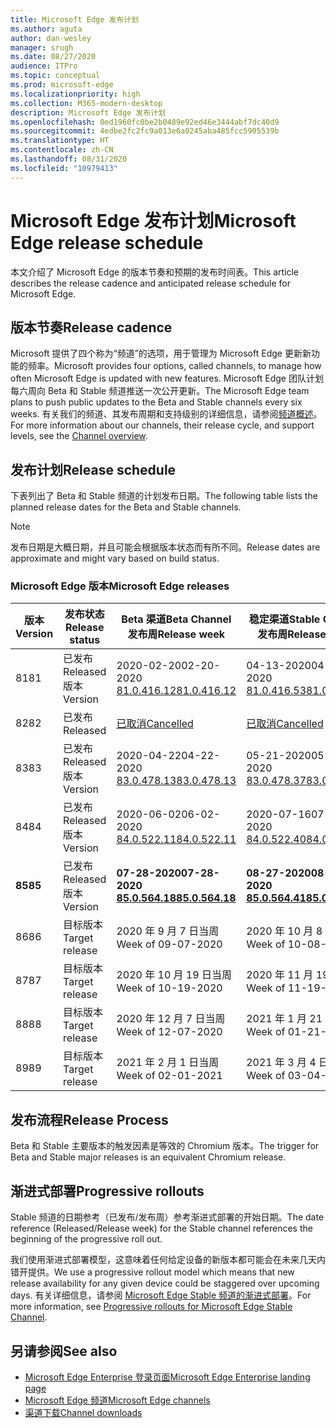 ```yaml
---
title: Microsoft Edge 发布计划
ms.author: aguta
author: dan-wesley
manager: srugh
ms.date: 08/27/2020
audience: ITPro
ms.topic: conceptual
ms.prod: microsoft-edge
ms.localizationpriority: high
ms.collection: M365-modern-desktop
description: Microsoft Edge 发布计划
ms.openlocfilehash: 0ed1960fc0be2b0489e92ed46e3444abf7dc40d9
ms.sourcegitcommit: 4edbe2fc2fc9a013e6a0245aba485fcc5905539b
ms.translationtype: HT
ms.contentlocale: zh-CN
ms.lasthandoff: 08/31/2020
ms.locfileid: "10979413"
---
```

# <span data-ttu-id="d2434-103">Microsoft Edge 发布计划</span><span class="sxs-lookup"><span data-stu-id="d2434-103">Microsoft Edge release schedule</span></span>

<span data-ttu-id="d2434-104">本文介绍了 Microsoft Edge 的版本节奏和预期的发布时间表。</span><span class="sxs-lookup"><span data-stu-id="d2434-104">This article describes the release cadence and anticipated release schedule for Microsoft Edge.</span></span>

## <span data-ttu-id="d2434-105">版本节奏</span><span class="sxs-lookup"><span data-stu-id="d2434-105">Release cadence</span></span>

<span data-ttu-id="d2434-106">Microsoft 提供了四个称为“频道”的选项，用于管理为 Microsoft Edge 更新新功能的频率。</span><span class="sxs-lookup"><span data-stu-id="d2434-106">Microsoft provides four options, called channels, to manage how often Microsoft Edge is updated with new features.</span></span> <span data-ttu-id="d2434-107">Microsoft Edge 团队计划每六周向 Beta 和 Stable 频道推送一次公开更新。</span><span class="sxs-lookup"><span data-stu-id="d2434-107">The Microsoft Edge team plans to push public updates to the Beta and Stable channels every six weeks.</span></span> <span data-ttu-id="d2434-108">有关我们的频道、其发布周期和支持级别的详细信息，请参阅[频道概述](https://docs.microsoft.com/DeployEdge/microsoft-edge-channels#channel-overview)。</span><span class="sxs-lookup"><span data-stu-id="d2434-108">For more information about our channels, their release cycle, and support levels, see the [Channel overview](https://docs.microsoft.com/DeployEdge/microsoft-edge-channels#channel-overview).</span></span>

## <span data-ttu-id="d2434-109">发布计划</span><span class="sxs-lookup"><span data-stu-id="d2434-109">Release schedule</span></span>

<span data-ttu-id="d2434-110">下表列出了 Beta 和 Stable 频道的计划发布日期。</span><span class="sxs-lookup"><span data-stu-id="d2434-110">The following table lists the planned release dates for the Beta and Stable channels.</span></span>

> [!NOTE]
> <span data-ttu-id="d2434-111">发布日期是大概日期，并且可能会根据版本状态而有所不同。</span><span class="sxs-lookup"><span data-stu-id="d2434-111">Release dates are approximate and might vary based on build status.</span></span>

### <span data-ttu-id="d2434-112">Microsoft Edge 版本</span><span class="sxs-lookup"><span data-stu-id="d2434-112">Microsoft Edge releases</span></span>

| <span data-ttu-id="d2434-113">版本</span><span class="sxs-lookup"><span data-stu-id="d2434-113">Version</span></span> | <span data-ttu-id="d2434-114">发布状态</span><span class="sxs-lookup"><span data-stu-id="d2434-114">Release status</span></span> | <span data-ttu-id="d2434-115">Beta 渠道</span><span class="sxs-lookup"><span data-stu-id="d2434-115">Beta Channel</span></span><br><span data-ttu-id="d2434-116">发布周</span><span class="sxs-lookup"><span data-stu-id="d2434-116">Release week</span></span> | <span data-ttu-id="d2434-117">稳定渠道</span><span class="sxs-lookup"><span data-stu-id="d2434-117">Stable Channel</span></span><br><span data-ttu-id="d2434-118">发布周</span><span class="sxs-lookup"><span data-stu-id="d2434-118">Release week</span></span> |
|---------|-----|------|--------|
| <span data-ttu-id="d2434-119">81</span><span class="sxs-lookup"><span data-stu-id="d2434-119">81</span></span> | <span data-ttu-id="d2434-120">已发布</span><span class="sxs-lookup"><span data-stu-id="d2434-120">Released</span></span><br><span data-ttu-id="d2434-121">版本</span><span class="sxs-lookup"><span data-stu-id="d2434-121">Version</span></span> | <span data-ttu-id="d2434-122">2020-02-20</span><span class="sxs-lookup"><span data-stu-id="d2434-122">02-20-2020</span></span><br>[<span data-ttu-id="d2434-123">81.0.416.12</span><span class="sxs-lookup"><span data-stu-id="d2434-123">81.0.416.12</span></span>](https://docs.microsoft.com/DeployEdge/microsoft-edge-relnote-beta-channel#version-81041612-february-20) | <span data-ttu-id="d2434-124">04-13-2020</span><span class="sxs-lookup"><span data-stu-id="d2434-124">04-13-2020</span></span><br>[<span data-ttu-id="d2434-125">81.0.416.53</span><span class="sxs-lookup"><span data-stu-id="d2434-125">81.0.416.53</span></span>](https://docs.microsoft.com/DeployEdge/microsoft-edge-relnote-stable-channel#version-81041653-april-13) |
| <span data-ttu-id="d2434-126">82</span><span class="sxs-lookup"><span data-stu-id="d2434-126">82</span></span> | <span data-ttu-id="d2434-127">已发布</span><span class="sxs-lookup"><span data-stu-id="d2434-127">Released</span></span> | [<span data-ttu-id="d2434-128">已取消</span><span class="sxs-lookup"><span data-stu-id="d2434-128">Cancelled</span></span>](https://blogs.windows.com/msedgedev/2020/03/20/update-stable-channel-releases/) | [<span data-ttu-id="d2434-129">已取消</span><span class="sxs-lookup"><span data-stu-id="d2434-129">Cancelled</span></span>](https://blogs.windows.com/msedgedev/2020/03/20/update-stable-channel-releases/) |
| <span data-ttu-id="d2434-130">83</span><span class="sxs-lookup"><span data-stu-id="d2434-130">83</span></span> | <span data-ttu-id="d2434-131">已发布</span><span class="sxs-lookup"><span data-stu-id="d2434-131">Released</span></span><br><span data-ttu-id="d2434-132">版本</span><span class="sxs-lookup"><span data-stu-id="d2434-132">Version</span></span> | <span data-ttu-id="d2434-133">2020-04-22</span><span class="sxs-lookup"><span data-stu-id="d2434-133">04-22-2020</span></span><br>[<span data-ttu-id="d2434-134">83.0.478.13</span><span class="sxs-lookup"><span data-stu-id="d2434-134">83.0.478.13</span></span>](https://docs.microsoft.com/DeployEdge/microsoft-edge-relnote-beta-channel#version-83047813-april-22) | <span data-ttu-id="d2434-135">05-21-2020</span><span class="sxs-lookup"><span data-stu-id="d2434-135">05-21-2020</span></span><br> [<span data-ttu-id="d2434-136">83.0.478.37</span><span class="sxs-lookup"><span data-stu-id="d2434-136">83.0.478.37</span></span>](https://docs.microsoft.com/DeployEdge/microsoft-edge-relnote-stable-channel#version-83047837-may-21) |
| <span data-ttu-id="d2434-137">84</span><span class="sxs-lookup"><span data-stu-id="d2434-137">84</span></span> | <span data-ttu-id="d2434-138">已发布</span><span class="sxs-lookup"><span data-stu-id="d2434-138">Released</span></span><br><span data-ttu-id="d2434-139">版本</span><span class="sxs-lookup"><span data-stu-id="d2434-139">Version</span></span> | <span data-ttu-id="d2434-140">2020-06-02</span><span class="sxs-lookup"><span data-stu-id="d2434-140">06-02-2020</span></span><br>[<span data-ttu-id="d2434-141">84.0.522.11</span><span class="sxs-lookup"><span data-stu-id="d2434-141">84.0.522.11</span></span>](https://docs.microsoft.com/DeployEdge/microsoft-edge-relnote-beta-channel#version-84052211-june-2) | <span data-ttu-id="d2434-142">2020-07-16</span><span class="sxs-lookup"><span data-stu-id="d2434-142">07-16-2020</span></span><br> [<span data-ttu-id="d2434-143">84.0.522.40</span><span class="sxs-lookup"><span data-stu-id="d2434-143">84.0.522.40</span></span>](https://docs.microsoft.com/DeployEdge/microsoft-edge-relnote-stable-channel#version-84052240-july-16) |
| **<span data-ttu-id="d2434-144">85</span><span class="sxs-lookup"><span data-stu-id="d2434-144">85</span></span>** | <span data-ttu-id="d2434-145">已发布</span><span class="sxs-lookup"><span data-stu-id="d2434-145">Released</span></span><br><span data-ttu-id="d2434-146">版本</span><span class="sxs-lookup"><span data-stu-id="d2434-146">Version</span></span> | **<span data-ttu-id="d2434-147">07-28-2020</span><span class="sxs-lookup"><span data-stu-id="d2434-147">07-28-2020</span></span>**<br>**[<span data-ttu-id="d2434-148">85.0.564.18</span><span class="sxs-lookup"><span data-stu-id="d2434-148">85.0.564.18</span></span>](https://docs.microsoft.com/DeployEdge/microsoft-edge-relnote-beta-channel#version-85056418-july-28)**  | **<span data-ttu-id="d2434-149">08-27-2020</span><span class="sxs-lookup"><span data-stu-id="d2434-149">08-27-2020</span></span>**<br>**[<span data-ttu-id="d2434-150">85.0.564.41</span><span class="sxs-lookup"><span data-stu-id="d2434-150">85.0.564.41</span></span>](https://docs.microsoft.com/DeployEdge/microsoft-edge-relnote-stable-channel#version-85056441-august-27)** |
| <span data-ttu-id="d2434-151">86</span><span class="sxs-lookup"><span data-stu-id="d2434-151">86</span></span> | <span data-ttu-id="d2434-152">目标版本</span><span class="sxs-lookup"><span data-stu-id="d2434-152">Target release</span></span> | <span data-ttu-id="d2434-153">2020 年 9 月 7 日当周</span><span class="sxs-lookup"><span data-stu-id="d2434-153">Week of 09-07-2020</span></span> | <span data-ttu-id="d2434-154">2020 年 10 月 8 日当周</span><span class="sxs-lookup"><span data-stu-id="d2434-154">Week of 10-08-2020</span></span> |
| <span data-ttu-id="d2434-155">87</span><span class="sxs-lookup"><span data-stu-id="d2434-155">87</span></span> | <span data-ttu-id="d2434-156">目标版本</span><span class="sxs-lookup"><span data-stu-id="d2434-156">Target release</span></span> | <span data-ttu-id="d2434-157">2020 年 10 月 19 日当周</span><span class="sxs-lookup"><span data-stu-id="d2434-157">Week of 10-19-2020</span></span> | <span data-ttu-id="d2434-158">2020 年 11 月 19 日当周</span><span class="sxs-lookup"><span data-stu-id="d2434-158">Week of 11-19-2020</span></span> |
| <span data-ttu-id="d2434-159">88</span><span class="sxs-lookup"><span data-stu-id="d2434-159">88</span></span> | <span data-ttu-id="d2434-160">目标版本</span><span class="sxs-lookup"><span data-stu-id="d2434-160">Target release</span></span> | <span data-ttu-id="d2434-161">2020 年 12 月 7 日当周</span><span class="sxs-lookup"><span data-stu-id="d2434-161">Week of 12-07-2020</span></span> | <span data-ttu-id="d2434-162">2021 年 1 月 21 日当周</span><span class="sxs-lookup"><span data-stu-id="d2434-162">Week of 01-21-2021</span></span> |
| <span data-ttu-id="d2434-163">89</span><span class="sxs-lookup"><span data-stu-id="d2434-163">89</span></span> | <span data-ttu-id="d2434-164">目标版本</span><span class="sxs-lookup"><span data-stu-id="d2434-164">Target release</span></span> | <span data-ttu-id="d2434-165">2021 年 2 月 1 日当周</span><span class="sxs-lookup"><span data-stu-id="d2434-165">Week of 02-01-2021</span></span> | <span data-ttu-id="d2434-166">2021 年 3 月 4 日当周</span><span class="sxs-lookup"><span data-stu-id="d2434-166">Week of 03-04-2021</span></span> |

## <span data-ttu-id="d2434-167">发布流程</span><span class="sxs-lookup"><span data-stu-id="d2434-167">Release Process</span></span>

<span data-ttu-id="d2434-168">Beta 和 Stable 主要版本的触发因素是等效的 Chromium 版本。</span><span class="sxs-lookup"><span data-stu-id="d2434-168">The trigger for Beta and Stable major releases is an equivalent Chromium release.</span></span>

## <span data-ttu-id="d2434-169">渐进式部署</span><span class="sxs-lookup"><span data-stu-id="d2434-169">Progressive rollouts</span></span>

<span data-ttu-id="d2434-170">Stable 频道的日期参考（已发布/发布周）参考渐进式部署的开始日期。</span><span class="sxs-lookup"><span data-stu-id="d2434-170">The date reference (Released/Release week) for the Stable channel references the beginning of the progressive roll out.</span></span>

<span data-ttu-id="d2434-171">我们使用渐进式部署模型，这意味着任何给定设备的新版本都可能会在未来几天内错开提供。</span><span class="sxs-lookup"><span data-stu-id="d2434-171">We use a progressive rollout model which means that new release availability for any given device could be staggered over upcoming days.</span></span> <span data-ttu-id="d2434-172">有关详细信息，请参阅 [Microsoft Edge Stable 频道的渐进式部署](microsoft-edge-update-progressive-rollout.md)。</span><span class="sxs-lookup"><span data-stu-id="d2434-172">For more information, see [Progressive rollouts for Microsoft Edge Stable Channel](microsoft-edge-update-progressive-rollout.md).</span></span>

## <span data-ttu-id="d2434-173">另请参阅</span><span class="sxs-lookup"><span data-stu-id="d2434-173">See also</span></span>

- [<span data-ttu-id="d2434-174">Microsoft Edge Enterprise 登录页面</span><span class="sxs-lookup"><span data-stu-id="d2434-174">Microsoft Edge Enterprise landing page</span></span>](https://aka.ms/EdgeEnterprise)
- [<span data-ttu-id="d2434-175">Microsoft Edge 频道</span><span class="sxs-lookup"><span data-stu-id="d2434-175">Microsoft Edge channels</span></span>](microsoft-edge-channels.md)
- [<span data-ttu-id="d2434-176">渠道下载</span><span class="sxs-lookup"><span data-stu-id="d2434-176">Channel downloads</span></span>](https://www.microsoft.com/edge/business/download)